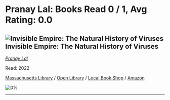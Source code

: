 # Pranay Lal:  Books Read 0 / 1, Avg Rating: 0.0 

## ![Invisible Empire: The Natural History of Viruses](http://books.google.com/books/content?id=k9SzzgEACAAJ&printsec=frontcover&img=1&zoom=5&source=gbs_api) Invisible Empire: The Natural History of Viruses
*[Pranay Lal](../authors/PranayLal)*

Read: 2022

[Massachusetts Library](https://library.minlib.net/search/i=9780670095766) / [Open Library](https://openlibrary.org/isbn/9780670095766) / [Local Book Shop](https://bookshop.org/book/9780670095766) / [Amazon](https://amazon.com/dp/0670095761)

![0%](https://geps.dev/progress/0) 



---
